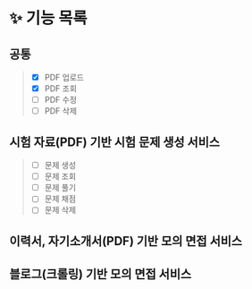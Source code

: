 # :sparkles: 기능 목록
## 공통
> - [x] PDF 업로드
> - [x] PDF 조회
> - [ ] PDF 수정
> - [ ] PDF 삭제

## 시험 자료(PDF) 기반 시험 문제 생성 서비스
> - [ ] 문제 생성
> - [ ] 문제 조회
> - [ ] 문제 풀기
> - [ ] 문제 채점
> - [ ] 문제 삭제
## 이력서, 자기소개서(PDF) 기반 모의 면접 서비스
## 블로그(크롤링) 기반 모의 면접 서비스
